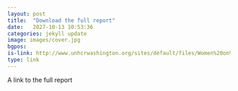 ```yaml
---
layout: post
title:  "Download the full report"
date:   2027-10-13 10:53:36
categories: jekyll update
image: images/cover.jpg
bgpos:
is-link: http://www.unhcrwashington.org/sites/default/files/Women%20on%20the%20Run%20Report.pdf
type: link
---
```


A link to the full report